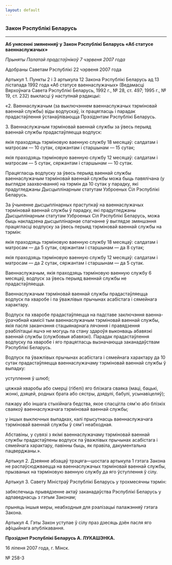 ```yaml
---
layout: default
---
```


### Закон Рэспублікі Беларусь

****

<span class="underline"></span>

**Аб унясенні змяненняў у Закон Рэспублікі Беларусь «Аб статусе
ваеннаслужачых»**

*Прыняты Палатай прадстаўнікоў 7 чэрвеня 2007 года*

Адобраны Саветам Рэспублікі 22 чэрвеня 2007 года

Артыкул 1. Пункты 2 і 3 артыкула 12 Закона Рэспублікі Беларусь ад 13
лістапада 1992 года «Аб статусе ваеннаслужачых» (Ведамасці
Вярхоўнага Савета Рэспублікі Беларусь, 1992 г., № 28, ст. 497;
1995 г., № 19, ст. 232) выкласці ў наступнай рэдакцыі:

«2. Ваеннаслужачым (за выключэннем ваеннаслужачых тэрміновай ваеннай
службы) віды водпускаў, іх працягласць і парадак прадастаўлення
ўстанаўліваюцца Прэзідэнтам Рэспублікі Беларусь.

3\. Ваеннаслужачым тэрміновай ваеннай службы за ўвесь перыяд ваеннай
службы прадастаўляецца водпуск:

якія праходзяць тэрміновую ваенную службу 18 месяцаў: салдатам і
матросам — 10 сутак, сяржантам і старшынам — 15 сутак;

якія праходзяць тэрміновую ваенную службу 12 месяцаў: салдатам і
матросам — 5 сутак, сяржантам і старшынам — 10 сутак.

Працягласць водпуску за ўвесь перыяд ваеннай службы ваеннаслужачым
тэрміновай ваеннай службы можа быць павялічана (у выглядзе
заахвочвання) на тэрмін да 10 сутак у парадку, які прадугледжаны
Дысцыплінарным статутам Узброеных Сіл Рэспублікі Беларусь.

За ўчыненне дысцыплінарных праступкаў на ваеннаслужачых тэрміновай
ваеннай службы ў парадку, які прадугледжаны Дысцыплінарным
статутам Узброеных Сіл Рэспублікі Беларусь, можа быць накладзена
дысцыплінарнае спагнанне ў выглядзе змяншэння працягласці водпуску за
ўвесь перыяд тэрміновай ваеннай службы на тэрмін:

якія праходзяць тэрміновую ваенную службу 18 месяцаў: салдатам і
матросам — да 5 сутак, сяржантам і старшынам — да 8 сутак;

якія праходзяць тэрміновую ваенную службу 12 месяцаў: салдатам і
матросам — да 2 сутак, сяржантам і старшынам — да 5 сутак.

Ваеннаслужачым, якія праходзяць тэрміновую ваенную службу 6 месяцаў,
водпуск за ўвесь перыяд ваеннай службы не прадастаўляецца.

Ваеннаслужачым тэрміновай ваеннай службы прадастаўляецца водпуск па
хваробе і па ўважлівых прычынах асабістага і сямейнага характару.

Водпуск па хваробе прадастаўляецца на падставе заключэння
ваенна-ўрачэбнай камісіі тым ваеннаслужачым тэрміновай
ваеннай службы, якія пасля заканчэння стацыянарнага лячэння і
правядзення рэабілітацыі яшчэ не могуць па стану здароўя
выконваць абавязкі ваеннай службы (службовыя абавязкі). Парадак
прадастаўлення водпуску па хваробе і яго працягласць вызначаюцца
заканадаўствам Рэспублікі Беларусь.

Водпуск па ўважлівых прычынах асабістага і сямейнага характару да 10
сутак прадастаўляецца ваеннаслужачаму тэрміновай ваеннай службы ў
выпадку:

уступлення ў шлюб;

цяжкай хваробы або смерці (гібелі) яго блізкага сваяка (маці, бацькі,
жонкі, дзяцей, родных брата або сястры, дзядулі, бабулі,
усынавіцеляў);

пажару або іншага стыхійнага бедства, якое спасцігла сям'ю або блізкіх
сваякоў ваеннаслужачага тэрміновай ваеннай службы;

у іншых выключных выпадках, калі прысутнасць ваеннаслужачага тэрміновай
ваеннай службы ў сям'і неабходная.

Абставіны, у сувязі з якімі ваеннаслужачаму тэрміновай ваеннай службы
прадастаўлены водпуск па ўважлівых прычынах асабістага і сямейнага
характару, павінны быць, як правіла, дакументальна пацверджаны.».

Артыкул 2. Дзеянне абзацаў трэцяга—шостага артыкула 1 гэтага Закона не
распаўсюджваецца на ваеннаслужачых тэрміновай ваеннай службы,
прызваных на тэрміновую ваенную службу да яго ўступлення ў
сілу.

Артыкул 3. Савету Міністраў Рэспублікі Беларусь у трохмесячны тэрмін:

забяспечыць прывядзенне актаў заканадаўства Рэспублікі Беларусь у
адпаведнасць з гэтым Законам;

прыняць іншыя меры, неабходныя для рэалізацыі палажэнняў гэтага Закона.

Артыкул 4. Гэты Закон уступае ў сілу праз дзесяць дзён пасля яго
афіцыйнага апублікавання.

**Прэзідэнт Рэспублікі Беларусь А. ЛУКАШЭНКА.**

16 ліпеня 2007 года, г. Мінск.

№ 258-З

